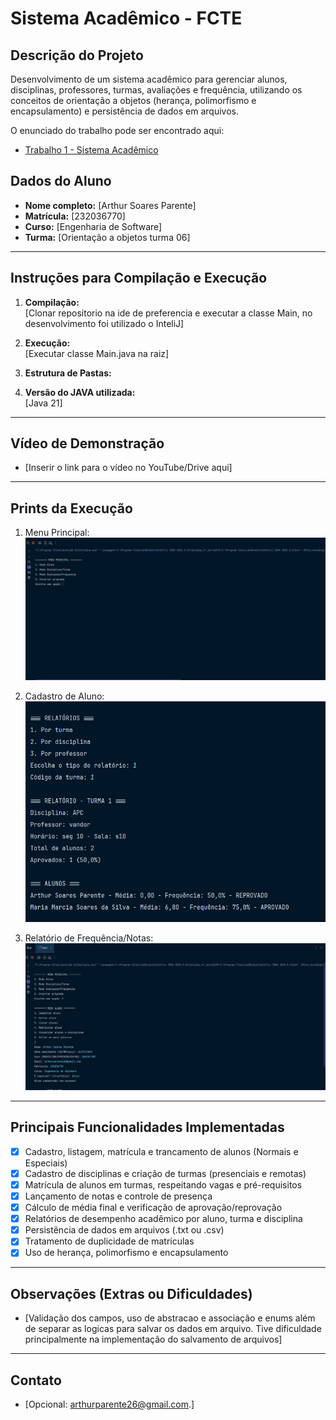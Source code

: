 # Sistema Acadêmico - FCTE

## Descrição do Projeto

Desenvolvimento de um sistema acadêmico para gerenciar alunos, disciplinas, professores, turmas, avaliações e frequência, utilizando os conceitos de orientação a objetos (herança, polimorfismo e encapsulamento) e persistência de dados em arquivos.

O enunciado do trabalho pode ser encontrado aqui:
- [Trabalho 1 - Sistema Acadêmico](https://github.com/lboaventura25/OO-T06_2025.1_UnB_FCTE/blob/main/trabalhos/ep1/README.md)

## Dados do Aluno

- **Nome completo:** [Arthur Soares Parente]
- **Matrícula:** [232036770]
- **Curso:** [Engenharia de Software]
- **Turma:** [Orientação a objetos turma 06]

---

## Instruções para Compilação e Execução

1. **Compilação:**  
   [Clonar repositorio na ide de preferencia e executar a classe Main, no desenvolvimento foi utilizado o InteliJ]

2. **Execução:**  
   [Executar classe Main.java na raiz]

3. **Estrutura de Pastas:**  

3. **Versão do JAVA utilizada:**  
   [Java 21]

---

## Vídeo de Demonstração

- [Inserir o link para o vídeo no YouTube/Drive aqui]

---

## Prints da Execução

1. Menu Principal:  
   ![Inserir Print 1](images/first-image.png)

2. Cadastro de Aluno:  
   ![Inserir Print 2](images/second-image.png)

3. Relatório de Frequência/Notas:  
   ![Inserir Print 3](images/third-image.png)

---

## Principais Funcionalidades Implementadas

- [x] Cadastro, listagem, matrícula e trancamento de alunos (Normais e Especiais)
- [x] Cadastro de disciplinas e criação de turmas (presenciais e remotas)
- [x] Matrícula de alunos em turmas, respeitando vagas e pré-requisitos
- [x] Lançamento de notas e controle de presença
- [x] Cálculo de média final e verificação de aprovação/reprovação
- [x] Relatórios de desempenho acadêmico por aluno, turma e disciplina
- [x] Persistência de dados em arquivos (.txt ou .csv)
- [x] Tratamento de duplicidade de matrículas
- [x] Uso de herança, polimorfismo e encapsulamento

---

## Observações (Extras ou Dificuldades)

- [Validação dos campos, uso de abstracao e associação e enums além de separar as logicas para salvar os dados em arquivo. Tive dificuldade principalmente na implementação do salvamento de arquivos]

---

## Contato

- [Opcional: arthurparente26@gmail.com.]
